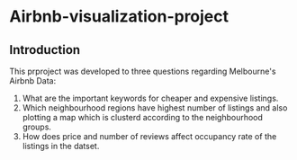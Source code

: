 # Airbnb-visualization-project

## Introduction
This prproject was developed to three questions regarding Melbourne's Airbnb Data:
1. What are the important keywords for cheaper and expensive listings.
2. Which neighbourhood regions have highest number of listings and also plotting a map which is clusterd according to the neighbourhood groups.
3. How does price and number of reviews affect occupancy rate of the listings in the datset.
